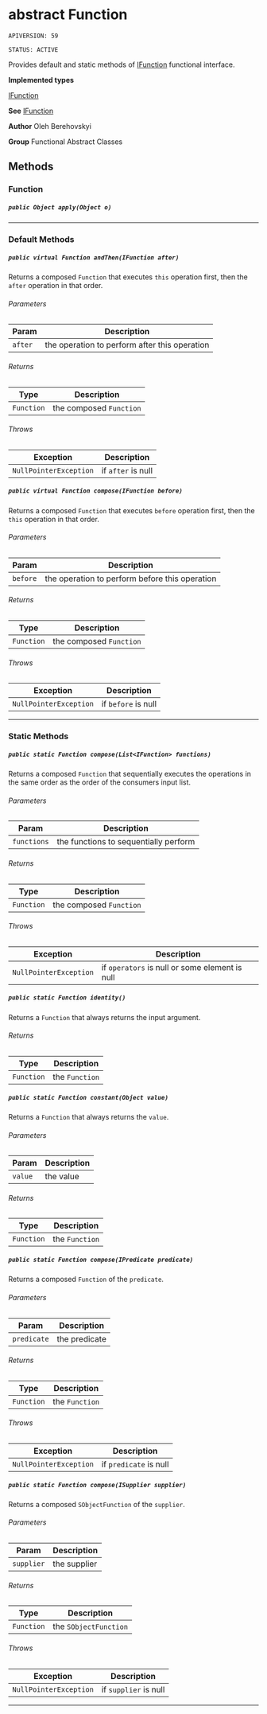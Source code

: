 # abstract Function

`APIVERSION: 59`

`STATUS: ACTIVE`

Provides default and static methods of
[IFunction](/docs/Functional-Interfaces/IFunction.md) functional interface.


**Implemented types**

[IFunction](/docs/Functional-Interfaces/IFunction.md)


**See** [IFunction](/docs/Functional-Interfaces/IFunction.md)


**Author** Oleh Berehovskyi


**Group** Functional Abstract Classes

## Methods
### Function
##### `public Object apply(Object o)`
---
### Default Methods
##### `public virtual Function andThen(IFunction after)`

Returns a composed `Function` that executes `this` operation first, then the `after` operation in that order.

###### Parameters

|Param|Description|
|---|---|
|`after`|the operation to perform after this operation|

###### Returns

|Type|Description|
|---|---|
|`Function`|the composed `Function`|

###### Throws

|Exception|Description|
|---|---|
|`NullPointerException`|if `after` is null|

##### `public virtual Function compose(IFunction before)`

Returns a composed `Function` that executes `before` operation first, then the `this` operation in that order.

###### Parameters

|Param|Description|
|---|---|
|`before`|the operation to perform before this operation|

###### Returns

|Type|Description|
|---|---|
|`Function`|the composed `Function`|

###### Throws

|Exception|Description|
|---|---|
|`NullPointerException`|if `before` is null|

---
### Static Methods
##### `public static Function compose(List<IFunction> functions)`

Returns a composed `Function` that sequentially executes the operations in the same order as the order of the consumers input list.

###### Parameters

|Param|Description|
|---|---|
|`functions`|the functions to sequentially perform|

###### Returns

|Type|Description|
|---|---|
|`Function`|the composed `Function`|

###### Throws

|Exception|Description|
|---|---|
|`NullPointerException`|if `operators` is null or some element is null|

##### `public static Function identity()`

Returns a `Function` that always returns the input argument.

###### Returns

|Type|Description|
|---|---|
|`Function`|the `Function`|

##### `public static Function constant(Object value)`

Returns a `Function` that always returns the `value`.

###### Parameters

|Param|Description|
|---|---|
|`value`|the value|

###### Returns

|Type|Description|
|---|---|
|`Function`|the `Function`|

##### `public static Function compose(IPredicate predicate)`

Returns a composed `Function` of the `predicate`.

###### Parameters

|Param|Description|
|---|---|
|`predicate`|the predicate|

###### Returns

|Type|Description|
|---|---|
|`Function`|the `Function`|

###### Throws

|Exception|Description|
|---|---|
|`NullPointerException`|if `predicate` is null|

##### `public static Function compose(ISupplier supplier)`

Returns a composed `SObjectFunction` of the `supplier`.

###### Parameters

|Param|Description|
|---|---|
|`supplier`|the supplier|

###### Returns

|Type|Description|
|---|---|
|`Function`|the `SObjectFunction`|

###### Throws

|Exception|Description|
|---|---|
|`NullPointerException`|if `supplier` is null|

---
